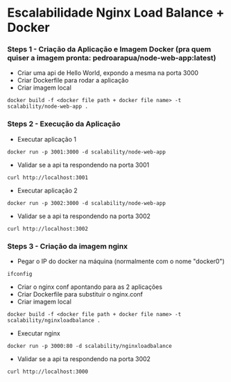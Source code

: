 # Escalabilidade Nginx Load Balance + Docker

### Steps 1 - Criação da Aplicação e Imagem Docker (pra quem quiser a imagem pronta: pedroarapua/node-web-app:latest)
* Criar uma api de Hello World, expondo a mesma na porta 3000
* Criar Dockerfile para rodar a aplicação
* Criar imagem local
```
docker build -f <docker file path + docker file name> -t scalability/node-web-app .
```

### Steps 2 - Execução da Aplicação
* Executar aplicação 1
```
docker run -p 3001:3000 -d scalability/node-web-app
```
* Validar se a api ta respondendo na porta 3001
```
curl http://localhost:3001
```
* Executar aplicação 2
```
docker run -p 3002:3000 -d scalability/node-web-app
```
* Validar se a api ta respondendo na porta 3002
```
curl http://localhost:3002
```

### Steps 3 - Criação da imagem nginx
* Pegar o IP do docker na máquina (normalmente com o nome "docker0")
```
ifconfig
```
* Criar o nginx conf apontando para as 2 aplicações
* Criar Dockerfile para substituir o nginx.conf
* Criar imagem local
```
docker build -f <docker file path + docker file name> -t scalability/nginxloadbalance .
```
* Executar nginx
```
docker run -p 3000:80 -d scalability/nginxloadbalance
```
* Validar se a api ta respondendo na porta 3002
```
curl http://localhost:3000
```